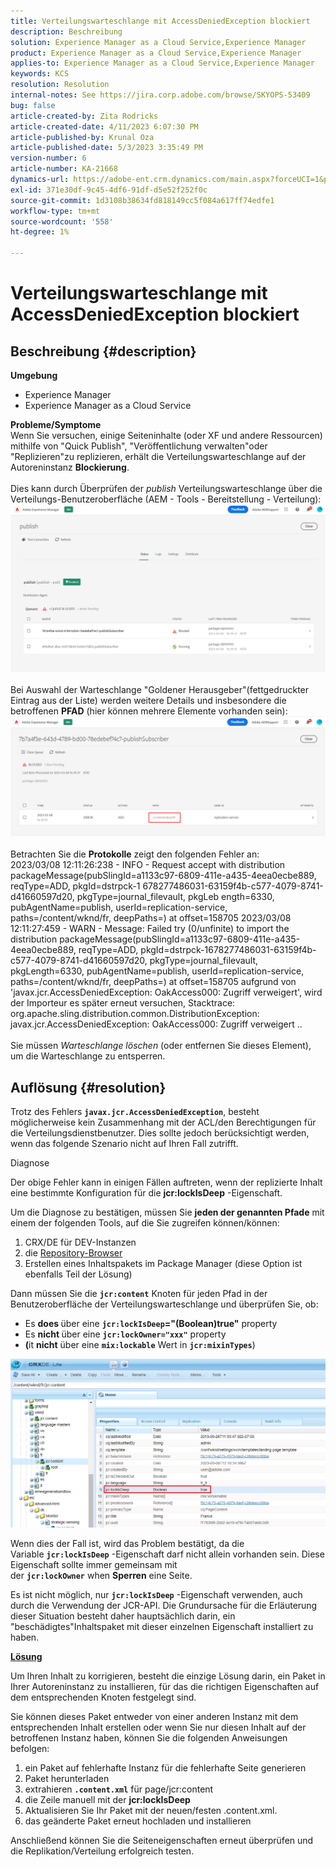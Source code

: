 ```yaml
---
title: Verteilungswarteschlange mit AccessDeniedException blockiert
description: Beschreibung
solution: Experience Manager as a Cloud Service,Experience Manager
product: Experience Manager as a Cloud Service,Experience Manager
applies-to: Experience Manager as a Cloud Service,Experience Manager
keywords: KCS
resolution: Resolution
internal-notes: See https://jira.corp.adobe.com/browse/SKYOPS-53409
bug: false
article-created-by: Zita Rodricks
article-created-date: 4/11/2023 6:07:30 PM
article-published-by: Krunal Oza
article-published-date: 5/3/2023 3:35:49 PM
version-number: 6
article-number: KA-21668
dynamics-url: https://adobe-ent.crm.dynamics.com/main.aspx?forceUCI=1&pagetype=entityrecord&etn=knowledgearticle&id=0e63beb4-93d8-ed11-a7c7-6045bd006079
exl-id: 371e30df-9c45-4df6-91df-d5e52f252f0c
source-git-commit: 1d3108b38634fd818149cc5f084a617ff74edfe1
workflow-type: tm+mt
source-wordcount: '558'
ht-degree: 1%

---
```


# Verteilungswarteschlange mit AccessDeniedException blockiert

## Beschreibung {#description}

<b>Umgebung</b>
- Experience Manager
- Experience Manager as a Cloud Service



<b>Probleme/Symptome</b><br>Wenn Sie versuchen, einige Seiteninhalte (oder XF und andere Ressourcen) mithilfe von &quot;Quick Publish&quot;, &quot;Veröffentlichung verwalten&quot;oder &quot;Replizieren&quot;zu replizieren, erhält die Verteilungswarteschlange auf der Autoreninstanz <b>Blockierung</b>.<br> <br>Dies kann durch Überprüfen der *publish* Verteilungswarteschlange über die Verteilungs-Benutzeroberfläche (AEM - Tools - Bereitstellung - Verteilung):<br>![](assets/___1863beb4-93d8-ed11-a7c7-6045bd006079___.png)<br> <br>Bei Auswahl der Warteschlange &quot;Goldener Herausgeber&quot;(fettgedruckter Eintrag aus der Liste) werden weitere Details und insbesondere die betroffenen <b>PFAD</b> (hier können mehrere Elemente vorhanden sein):<br>![](assets/___2363beb4-93d8-ed11-a7c7-6045bd006079___.png)<br> <br>Betrachten Sie die <b>Protokolle</b> zeigt den folgenden Fehler an:<br>2023/03/08 12:11:26:238 - INFO - Request accept with distribution packageMessage(pubSlingId=a1133c97-6809-411e-a435-4eea0ecbe889, reqType=ADD, pkgId=dstrpck-1 678277486031-63159f4b-c577-4079-8741-d41660597d20, pkgType=journal_filevault, pkgLeb ength=6330, pubAgentName=publish, userId=replication-service, paths=/content/wknd/fr, deepPaths=) at offset=158705 2023/03/08 12:11:27:459 - WARN - Message: Failed try (0/unfinite) to import the distribution packageMessage(pubSlingId=a1133c97-6809-411e-a435-4eea0ecbe889, reqType=ADD, pkgId=dstrpck-1678277486031-63159f4b-c577-4079-8741-d41660597d20, pkgType=journal_filevault, pkgLength=6330, pubAgentName=publish, userId=replication-service, paths=/content/wknd/fr, deepPaths=) at offset=158705 aufgrund von &#39;javax.jcr.AccessDeniedException: OakAccess000: Zugriff verweigert&#39;, wird der Importeur es später erneut versuchen, Stacktrace: org.apache.sling.distribution.common.DistributionException: javax.jcr.AccessDeniedException: OakAccess000: Zugriff verweigert ..<br> <br>Sie müssen *Warteschlange löschen* (oder entfernen Sie dieses Element), um die Warteschlange zu entsperren.

## Auflösung {#resolution}


Trotz des Fehlers <b>`javax.jcr.AccessDeniedException`</b>, besteht möglicherweise kein Zusammenhang mit der ACL/den Berechtigungen für die Verteilungsdienstbenutzer. Dies sollte jedoch berücksichtigt werden, wenn das folgende Szenario nicht auf Ihren Fall zutrifft.



Diagnose

Der obige Fehler kann in einigen Fällen auftreten, wenn der replizierte Inhalt eine bestimmte Konfiguration für die <b>jcr:lockIsDeep</b> -Eigenschaft.

Um die Diagnose zu bestätigen, müssen Sie <b>jeden der genannten Pfade</b> mit einem der folgenden Tools, auf die Sie zugreifen können/können:

1. CRX/DE für DEV-Instanzen
2. die [Repository-Browser](https://experienceleague.adobe.com/docs/experience-manager-cloud-service/content/implementing/developer-tools/repository-browser.html?lang=de)
3. Erstellen eines Inhaltspakets im Package Manager (diese Option ist ebenfalls Teil der Lösung)


Dann müssen Sie die <b>`jcr:content`</b> Knoten für jeden Pfad in der Benutzeroberfläche der Verteilungswarteschlange und überprüfen Sie, ob:

- Es <b>does </b>über eine <b>`jcr:lockIsDeep`=&quot;(Boolean)true&quot;</b> property
- Es <b>nicht </b>über eine <b>`jcr:lockOwner="xxx"`</b> property
- <b>(</b>it <b>nicht</b> über eine <b>`mix:lockable`</b> Wert in <b>`jcr:mixinTypes`</b>)


![](assets/e5fb7aa2-d8bd-ed11-83ff-6045bd0065b6.png)

Wenn dies der Fall ist, wird das Problem bestätigt, da die Variable <b>`jcr:lockIsDeep`</b> -Eigenschaft darf nicht allein vorhanden sein. Diese Eigenschaft sollte immer gemeinsam mit der <b>`jcr:lockOwner`</b> when <b>Sperren</b> eine Seite.

Es ist nicht möglich, nur <b>`jcr:lockIsDeep`</b> -Eigenschaft verwenden, auch durch die Verwendung der JCR-API. Die Grundursache für die Erläuterung dieser Situation besteht daher hauptsächlich darin, ein &quot;beschädigtes&quot;Inhaltspaket mit dieser einzelnen Eigenschaft installiert zu haben.



<u><b>Lösung</b></u>

Um Ihren Inhalt zu korrigieren, besteht die einzige Lösung darin, ein Paket in Ihrer Autoreninstanz zu installieren, für das die richtigen Eigenschaften auf dem entsprechenden Knoten festgelegt sind.

Sie können dieses Paket entweder von einer anderen Instanz mit dem entsprechenden Inhalt erstellen oder wenn Sie nur diesen Inhalt auf der betroffenen Instanz haben, können Sie die folgenden Anweisungen befolgen:

1. ein Paket auf fehlerhafte Instanz für die fehlerhafte Seite generieren
2. Paket herunterladen
3. extrahieren <b>`.content.xml`</b> für page/jcr:content
4. die Zeile manuell mit der <b>jcr:lockIsDeep</b>
5. Aktualisieren Sie Ihr Paket mit der neuen/festen .content.xml.
6. das geänderte Paket erneut hochladen und installieren


Anschließend können Sie die Seiteneigenschaften erneut überprüfen und die Replikation/Verteilung erfolgreich testen.
